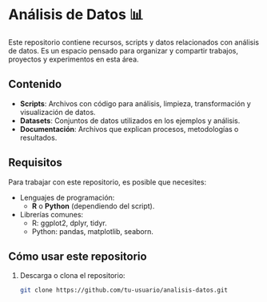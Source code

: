 # Análisis de Datos 📊

Este repositorio contiene recursos, scripts y datos relacionados con análisis de datos. Es un espacio pensado para organizar y compartir trabajos, proyectos y experimentos en esta área.

## Contenido

- **Scripts**: Archivos con código para análisis, limpieza, transformación y visualización de datos.
- **Datasets**: Conjuntos de datos utilizados en los ejemplos y análisis.
- **Documentación**: Archivos que explican procesos, metodologías o resultados.

## Requisitos

Para trabajar con este repositorio, es posible que necesites:
- Lenguajes de programación:
  - **R** o **Python** (dependiendo del script).
- Librerías comunes:
  - R: ggplot2, dplyr, tidyr.
  - Python: pandas, matplotlib, seaborn.

## Cómo usar este repositorio

1. Descarga o clona el repositorio:
   ```bash
   git clone https://github.com/tu-usuario/analisis-datos.git
